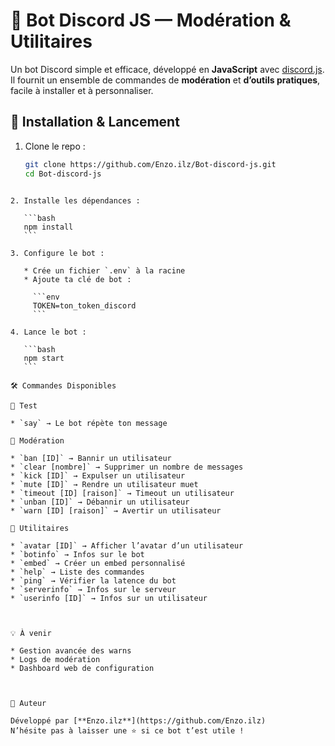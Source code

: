# 🤖 Bot Discord JS — Modération & Utilitaires

Un bot Discord simple et efficace, développé en **JavaScript** avec [discord.js](https://discord.js.org).  
Il fournit un ensemble de commandes de **modération** et **d’outils pratiques**, facile à installer et à personnaliser.



## 🚀 Installation & Lancement

1. Clone le repo :
   ```bash
   git clone https://github.com/Enzo.ilz/Bot-discord-js.git
   cd Bot-discord-js
````

2. Installe les dépendances :

   ```bash
   npm install
   ```

3. Configure le bot :

   * Crée un fichier `.env` à la racine
   * Ajoute ta clé de bot :

     ```env
     TOKEN=ton_token_discord
     ```

4. Lance le bot :

   ```bash
   npm start
   ```

🛠️ Commandes Disponibles

🔹 Test

* `say` → Le bot répète ton message

🔹 Modération

* `ban [ID]` → Bannir un utilisateur
* `clear [nombre]` → Supprimer un nombre de messages
* `kick [ID]` → Expulser un utilisateur
* `mute [ID]` → Rendre un utilisateur muet
* `timeout [ID] [raison]` → Timeout un utilisateur
* `unban [ID]` → Débannir un utilisateur
* `warn [ID] [raison]` → Avertir un utilisateur

🔹 Utilitaires

* `avatar [ID]` → Afficher l’avatar d’un utilisateur
* `botinfo` → Infos sur le bot
* `embed` → Créer un embed personnalisé
* `help` → Liste des commandes
* `ping` → Vérifier la latence du bot
* `serverinfo` → Infos sur le serveur
* `userinfo [ID]` → Infos sur un utilisateur



💡 À venir

* Gestion avancée des warns
* Logs de modération
* Dashboard web de configuration



👤 Auteur

Développé par [**Enzo.ilz**](https://github.com/Enzo.ilz)
N’hésite pas à laisser une ⭐ si ce bot t’est utile !
